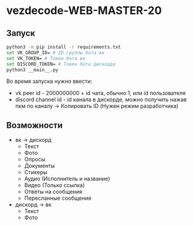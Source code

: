 # vezdecode-WEB-MASTER-20
## Запуск

```bash
python3 -m pip install -r requirements.txt
set VK_GROUP_ID= # ID группы бота вк
set VK_TOKEN= # Токен бота вк
set DISCORD_TOKEN= # Токен бота дискорда
python3 __main__.py
```

Во время запуска нужно ввести:
  - vk peer id - 2000000000 + id чата, обычно 1, или id пользователя
  - discord channel id - id канала в дискорде, можно получить нажав пкм по каналу -> Копировать ID (Нужен режим разработчика)

## Возможности
  - вк -> дискорд
    - Текст
    - Фото
    - Опросы
    - Документы
    - Стикеры
    - Аудио (Исполнитель и название)
    - Видео (Только ссылка)
    - Ответы на сообщения
    - Пересланные сообщения
  - дискорд -> вк
    - Текст
    - Фото
